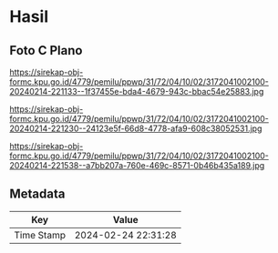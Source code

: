 # Hasil

## Foto C Plano

https://sirekap-obj-formc.kpu.go.id/4779/pemilu/ppwp/31/72/04/10/02/3172041002100-20240214-221133--1f37455e-bda4-4679-943c-bbac54e25883.jpg

https://sirekap-obj-formc.kpu.go.id/4779/pemilu/ppwp/31/72/04/10/02/3172041002100-20240214-221230--24123e5f-66d8-4778-afa9-608c38052531.jpg

https://sirekap-obj-formc.kpu.go.id/4779/pemilu/ppwp/31/72/04/10/02/3172041002100-20240214-221538--a7bb207a-760e-469c-8571-0b46b435a189.jpg


## Metadata

| Key        | Value               |
| ---------- | ------------------- |
| Time Stamp | 2024-02-24 22:31:28 |



